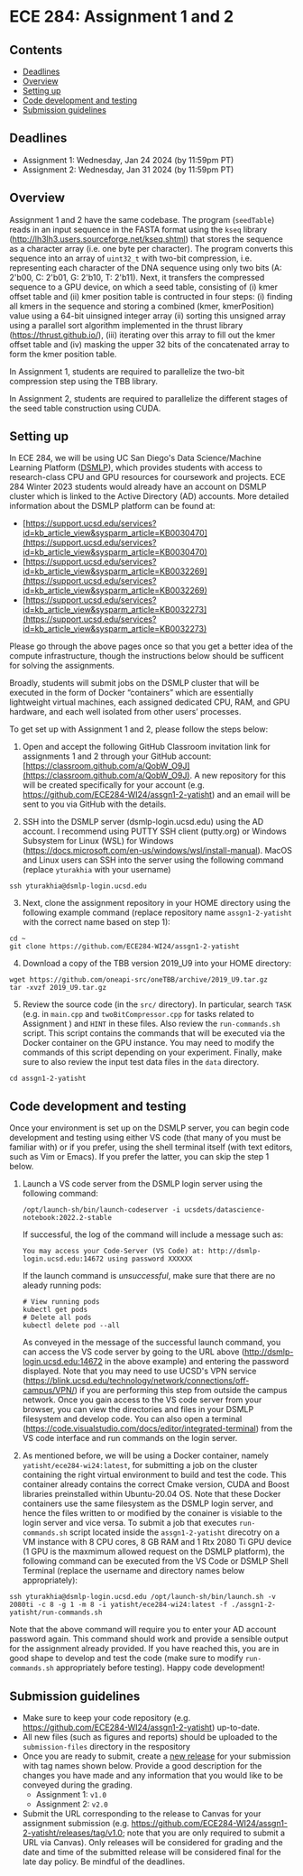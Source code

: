 # ECE 284: Assignment 1 and 2

## Contents
* [Deadlines](#deadlines)
* [Overview](#overview)
* [Setting up](#setting-up)
* [Code development and testing](#code-development-and-testing)
* [Submission guidelines](#submission-guidelines)

## Deadlines
- Assignment 1: Wednesday, Jan 24 2024 (by 11:59pm PT)
- Assignment 2: Wednesday, Jan 31 2024 (by 11:59pm PT)

## Overview

Assignment 1 and 2 have the same codebase. The program (`seedTable`) reads in an input sequence in the FASTA format using the `kseq` library (http://lh3lh3.users.sourceforge.net/kseq.shtml) that stores the sequence as a character array (i.e. one byte per character). The program converts this sequence into an array of `uint32_t` with two-bit compression, i.e. representing each character of the DNA sequence using only two bits (A: 2'b00, C: 2'b01, G: 2'b10, T: 2'b11). Next, it transfers the compressed sequence to a GPU device, on which a seed table, consisting of (i) kmer offset table and (ii) kmer position table is contructed in four steps: (i) finding all kmers in the sequence and storing a combined (kmer, kmerPosition) value using a 64-bit uinsigned integer array (ii) sorting this unsigned array using a parallel sort algorithm implemented in the thrust library (https://thrust.github.io/), (iii) iterating over this array to fill out the kmer offset table and (iv) masking the upper 32 bits of the concatenated array to form the kmer position table.

In Assignment 1, students are required to parallelize the two-bit compression step using the TBB library.

In Assignment 2, students are required to parallelize the different stages of the seed table construction using CUDA.

## Setting up

In ECE 284, we will be using UC San Diego's Data Science/Machine Learning Platform ([DSMLP](https://blink.ucsd.edu/faculty/instruction/tech-guide/dsmlp/index.html)), which provides students with access to research-class CPU and GPU resources for coursework and projects. ECE 284 Winter 2023 students would already have an account on DSMLP cluster which is linked to the Active Directory (AD) accounts. More detailed information about the DSMLP platform can be found at: 
* [https://support.ucsd.edu/services?id=kb_article_view&sysparm_article=KB0030470](https://support.ucsd.edu/services?id=kb_article_view&sysparm_article=KB0030470)
* [https://support.ucsd.edu/services?id=kb_article_view&sysparm_article=KB0032269](https://support.ucsd.edu/services?id=kb_article_view&sysparm_article=KB0032269)
* [https://support.ucsd.edu/services?id=kb_article_view&sysparm_article=KB0032273](https://support.ucsd.edu/services?id=kb_article_view&sysparm_article=KB0032273)
  
Please go through the above pages once so that you get a better idea of the compute infrastructure, though the instructions below should be sufficent for solving the assignments.

Broadly, students will submit jobs on the DSMLP cluster that will be executed in the form of Docker “containers” which are essentially lightweight virtual machines, each assigned dedicated CPU, RAM, and GPU hardware, and each well isolated from other users’ processes.

To get set up with Assignment 1 and 2, please follow the steps below:

1. Open and accept the following GitHub Classroom invitation link for assignments 1 and 2 through your GitHub account: [https://classroom.github.com/a/QobW_O9J](https://classroom.github.com/a/QobW_O9J). A new repository for this will be created specifically for your account (e.g. https://github.com/ECE284-WI24/assgn1-2-yatisht) and an email will be sent to you via GitHub with the details.

2. SSH into the DSMLP server (dsmlp-login.ucsd.edu) using the AD account. I recommend using PUTTY SSH client (putty.org) or Windows Subsystem for Linux (WSL) for Windows (https://docs.microsoft.com/en-us/windows/wsl/install-manual). MacOS and Linux users can SSH into the server using the following command (replace `yturakhia` with your username)

```
ssh yturakhia@dsmlp-login.ucsd.edu
```

3. Next, clone the assignment repository in your HOME directory using the following example command (replace repository name `assgn1-2-yatisht` with the correct name based on step 1):
```
cd ~
git clone https://github.com/ECE284-WI24/assgn1-2-yatisht
```

4. Download a copy of the TBB version 2019_U9 into your HOME directory:

```
wget https://github.com/oneapi-src/oneTBB/archive/2019_U9.tar.gz
tar -xvzf 2019_U9.tar.gz
```

5. Review the source code (in the `src/` directory). In particular, search `TASK` (e.g. in `main.cpp` and `twoBitCompressor.cpp` for tasks related to Assignment ) and `HINT` in these files. Also review the `run-commands.sh` script. This script contains the commands that will be executed via the Docker container on the GPU instance. You may need to modify the commands of this script depending on your experiment. Finally, make sure to also review the input test data files in the `data` directory.
```
cd assgn1-2-yatisht
```

## Code development and testing

Once your environment is set up on the DSMLP server, you can begin code development and testing using either VS code (that many of you must be familiar with) or if you prefer, using the shell terminal itself (with text editors, such as Vim or Emacs). If you prefer the latter, you can skip the step 1 below.

1. Launch a VS code server from the DSMLP login server using the following command:
   ```
   /opt/launch-sh/bin/launch-codeserver -i ucsdets/datascience-notebook:2022.2-stable
   ```
   If successful, the log of the command will include a message such as:
   ```
   You may access your Code-Server (VS Code) at: http://dsmlp-login.ucsd.edu:14672 using password XXXXXX
   ```
   If the launch command is *unsuccessful*, make sure that there are no aleady running pods:
   ```
   # View running pods
   kubectl get pods
   # Delete all pods
   kubectl delete pod --all
   ```
   As conveyed in the message of the successful launch command, you can access the VS code server by going to the URL above (http://dsmlp-login.ucsd.edu:14672 in the above example) and entering the password displayed. Note that you may need to use UCSD's VPN service (https://blink.ucsd.edu/technology/network/connections/off-campus/VPN/) if you are performing this step from outside the campus network. Once you gain access to the VS code server from your browser, you can view the directories and files in your DSMLP filesystem and develop code. You can also open a terminal (https://code.visualstudio.com/docs/editor/integrated-terminal) from the VS code interface and run commands on the login server.

2. As mentioned before, we will be using a Docker container, namely `yatisht/ece284-wi24:latest`, for submitting a job on the cluster containing the right virtual environment to build and test the code. This container already contains the correct Cmake version, CUDA and Boost libraries preinstalled within Ubuntu-20.04 OS. Note that these Docker containers use the same filesystem as the DSMLP login server, and hence the files written to or modified by the conainer is visiable to the login server and vice versa. To submit a job that executes `run-commands.sh` script located inside the `assgn1-2-yatisht` direcotry on a VM instance with 8 CPU cores, 8 GB RAM and 1 Rtx 2080 Ti GPU device (1 GPU is the maxmimum allowed request on the DSMLP platform), the following command can be executed from the VS Code or DSMLP Shell Terminal (replace the username and directory names below appropriately):

```
ssh yturakhia@dsmlp-login.ucsd.edu /opt/launch-sh/bin/launch.sh -v 2080ti -c 8 -g 1 -m 8 -i yatisht/ece284-wi24:latest -f ./assgn1-2-yatisht/run-commands.sh
```
Note that the above command will require you to enter your AD account password again. This command should work and provide a sensible output for the assignment already provided. If you have reached this, you are in good shape to develop and test the code (make sure to modify `run-commands.sh` appropriately before testing). Happy code development!

## Submission guidelines

* Make sure to keep your code repository (e.g. https://github.com/ECE284-WI24/assgn1-2-yatisht) up-to-date.
* All new files (such as figures and reports) should be uploaded to the `submission-files` directory in the respository
* Once you are ready to submit, create a [new release](https://docs.github.com/en/repositories/releasing-projects-on-github/managing-releases-in-a-repository#creating-a-release) for your submission with tag names shown below. Provide a good description for the changes you have made and any information that you would like to be conveyed during the grading.
  * Assignment 1: `v1.0`
  * Assignment 2: `v2.0`
* Submit the URL corresponding to the release to Canvas for your assignment submission (e.g. https://github.com/ECE284-WI24/assgn1-2-yatisht/releases/tag/v1.0; note that you are only required to submit a URL via Canvas). Only releases will be considered for grading and the date and time of the submitted release will be considered final for the late day policy. Be mindful of the deadlines.

